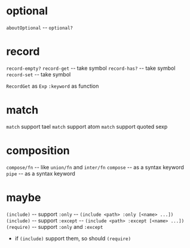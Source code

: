 # optional

`aboutOptional` -- `optional?`

# record

`record-empty?`
`record-get` -- take symbol
`record-has?` -- take symbol
`record-set` -- take symbol

`RecordGet` as `Exp`
`:keyword` as function

# match

`match` support tael
`match` support atom
`match` support quoted sexp

# composition

`compose/fn` -- like `union/fn` and `inter/fn`
`compose` -- as a syntax keyword
`pipe` -- as a syntax keyword

# maybe

`(include)` -- support `:only` -- `(include <path> :only [<name> ...])`
`(include)` -- support `:except` -- `(include <path> :except [<name> ...])`
`(require)` -- support `:only` and `:except`
- if `(include)` support them, so should `(require)`
